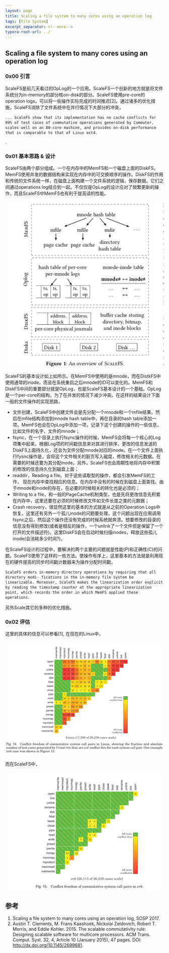 ```yaml
---
layout: page
title: Scaling a file system to many cores using an operation log
tags: [File System]
excerpt_separator: <!--more-->
typora-root-url: ../
---
```


## Scaling a file system to many cores using an operation log 

### 0x00 引言

  ScaleFS是前几天看过的OpLog的一个应用。ScaleFS一个创新的地方就是将文件系统分为in-memory的部分核on-disk的部分。ScaleFS使用pre-core的operation logs，可以将一些操作实际完成的时间推迟[2]。通过诸多的优化措施，ScaleFS消除了文件系统中在并行情况下大部分的冲突，

```
... ScaleFS show that its implementation has no cache conflicts for 99% of test cases of commutative operations generated by Commuter, scales well on an 80-core machine, and provides on-disk performance that is comparable to that of Linux ext4.
```

.

### 0x01 基本思路 & 设计

 ScaleFS由两个部分组成。一个在内存中的MemFS和一个磁盘上面的DiskFS。MemFS使用并发的数据结构来实现在内存中的可交换顺序的操作。DiskFS的作用和传统的文件系统一样，在磁盘上面构建一个文件系统的逻辑，保存数据。它们之间通过operations log结合到一起。不仅仅是OpLog的设计应对了频繁更新的操作，而且ScaleFS中MemFS也有利于提高读的性能。

![scalafs-arch](/assets/img/scalafs-arch.png)

  ScaleFS的基本设计如上如所示。在MemFS中使用的是mnode，而在DistkFS中使用通常的inode，而且在系统重启之后mnode的ID可以变化的。MemFS和DiskFS中间的重要部分就是OpLog，也是ScaleFS基本设计的一个基础。OpLog是一个per-core的结构，为了在并发的情况下减少冲突。在这样的结果设计下面一般的文件操作的实现思路，

* 文件创建，ScaleFS中创建文件会是先分配一个mnode和一个mfile结果。然后在mfile结构添加到mnode hash table中，再在目录的hash table添加一项。MemFS也会在OpLog中添加一项，记录下这个创建的操作的一些信息，比如文件的名字，文件的mnode；
* fsync，在一个目录上执行fsync操作的时候，MemFS会将每一个核心的Log项集中起来，根据Log项的时间戳信息来对其进行排序，更改的信息发送的DiskFS上面持久化，还会为文件分配mnode对应的inode。在一个文件上面执行fysnc操作是，会将这个文件相关的脏页写入磁盘，修改相关的元数据。在需要的时候还要为其分配inode。另外，ScaleFS也会周期性地将内存中积累的修改的信息持久化到磁盘上面；
* readdir，Reading a file。对于这些读取型的操作，都会引发MemFS的工作， 现在内存中查找相应的信息。在内存中没有的时候在到磁盘上面查找。由于mnode和inode的存在，在必要的时候相关的转化也是必须的；
* Writing to a file，和一般的PageCache机制类型，也是先将更改信息先积累在内存中，这里还要在必须的时候修改文件如文件长度之类的元数据；
* Crash recovery，很显然这里的基本的方式就是从之前的Operation Logs中恢复。这里还有另外一个孤儿inode的问题要处理，这个问题出现在应用调用fsync之后，然后这个操作还没有完成的时候系统就奔溃。想要修改的目录的信息没有得到修改(或者是相反的操作，一个unlink了一个文件但是保留了一个打开的文件描述符)。这里DiskFS会在启动时候扫描inodes，释放这些孤儿inode(会消耗多少时间?)。

在ScaleFS设计的过程中，要解决的两个主要的问题就是性能(P)和正确性(C)的问题。ScaleFS使用了这样的一些方法。使操作有序上，这里基本的方法就是利用现在的硬件提高的同步时间戳计数器来为操作分配时间戳，

```
ScaleFS orders in-memory directory operations by requiring that all directory modi- fications in the in-memory file system be linearizable. Moreover, ScaleFS makes the linearization order explicit by reading the timestamp counter at the appropriate linearization point, which records the order in which MemFS applied these operations. 
```

另外Scale其它的多种的优化措施。

### 0x02 评估

这里的具体的信息可以参看[1], 在现在的Linux中，

![scr-linux-fs](/assets/img/scr-linux-fs.png)

而在ScaleFS中，

![scr-sv6-fs](/assets/img/scr-sv6-fs.png)

## 参考

1. Scaling a file system to many cores using an operation log, SOSP 2017.
2. Austin T. Clements, M. Frans Kaashoek, Nickolai Zeldovich, Robert T. Morris, and Eddie Kohler. 2015. The scalable commutativity rule: Designing scalable software for multicore processors. ACM Trans. Comput. Syst. 32, 4, Article 10 (January 2015), 47 pages.  DOI: http://dx.doi.org/10.1145/2699681.

